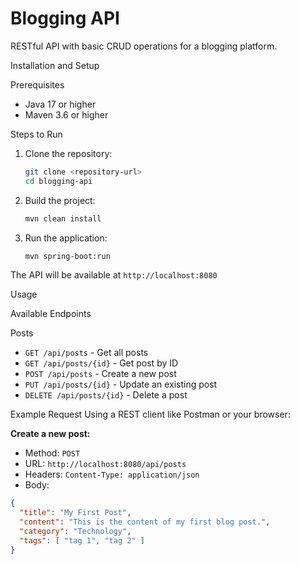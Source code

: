 # Blogging API

RESTful API with basic CRUD operations for a blogging platform.

Installation and Setup

Prerequisites
- Java 17 or higher
- Maven 3.6 or higher

Steps to Run
1. Clone the repository:
   ```bash
   git clone <repository-url>
   cd blogging-api
   ```

2. Build the project:
   ```bash
   mvn clean install
   ```

3. Run the application:
   ```bash
   mvn spring-boot:run
   ```

The API will be available at `http://localhost:8080`

Usage

Available Endpoints

Posts
- `GET /api/posts` - Get all posts
- `GET /api/posts/{id}` - Get post by ID
- `POST /api/posts` - Create a new post
- `PUT /api/posts/{id}` - Update an existing post
- `DELETE /api/posts/{id}` - Delete a post

Example Request
Using a REST client like Postman or your browser:

**Create a new post:**
- Method: `POST`
- URL: `http://localhost:8080/api/posts`
- Headers: `Content-Type: application/json`
- Body:
```json
{
  "title": "My First Post",
  "content": "This is the content of my first blog post.",
  "category": "Technology",
  "tags": [ "tag 1", "tag 2" ]
}
```
```